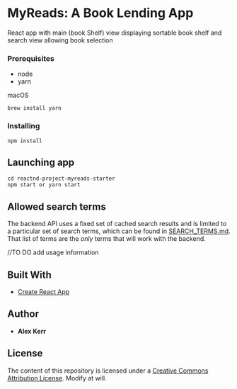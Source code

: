 # MyReads: A Book Lending App

React app with main (book Shelf) view displaying sortable book shelf and search view allowing book selection


### Prerequisites

* node
* yarn

macOS
```
brew install yarn
```

### Installing

```
npm install
```

## Launching app
```
cd reactnd-project-myreads-starter
npm start or yarn start
```

## Allowed search terms
The backend API uses a fixed set of cached search results and is limited to a particular set of search terms, which can be found in [SEARCH_TERMS.md](SEARCH_TERMS.md). That list of terms are the _only_ terms that will work with the backend.

//TO DO add usage information

## Built With

* [Create React App](https://github.com/facebookincubator/create-react-app)


## Author

* **Alex Kerr**


## License

The content of this repository is licensed under a
[Creative Commons Attribution License](http://creativecommons.org/licenses/by/3.0/us/). Modify at will.
